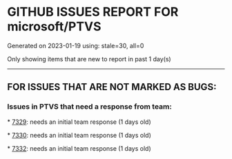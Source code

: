 
# GITHUB ISSUES REPORT FOR microsoft/PTVS


Generated on 2023-01-19 using: stale=30, all=0


Only showing items that are new to report in past 1 day(s)


---

## FOR ISSUES THAT ARE NOT MARKED AS BUGS:


### Issues in PTVS that need a response from team:


\* [7329](https://github.com/microsoft/PTVS/issues/7329 "VS 2022 crashes regularly"): needs an initial team response (1 days old)

\* [7330](https://github.com/microsoft/PTVS/issues/7330 "Unable to create DLL for C++ "): needs an initial team response (1 days old)

\* [7332](https://github.com/microsoft/PTVS/issues/7332 "Missing information of what more is needed to get Python intellisense to work"): needs an initial team response (1 days old)

